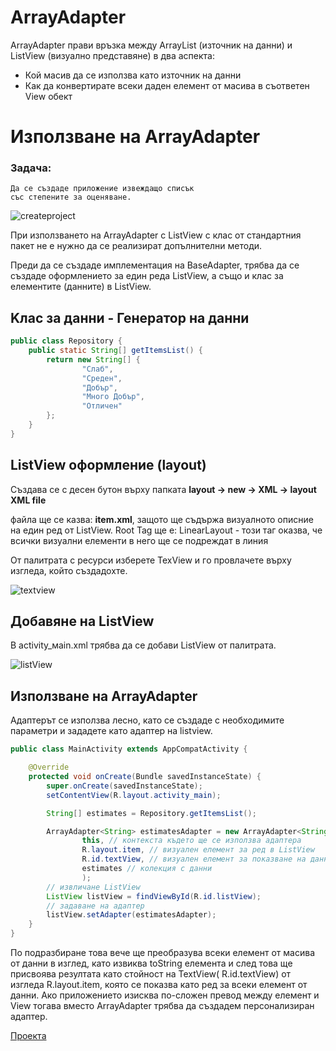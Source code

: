 # ArrayAdapter

ArrayAdapter прави връзка между ArrayList (източник на данни) и ListView (визуално представяне) в два аспекта:

- Кой масив да се използва като източник на данни
- Как да конвертирате всеки даден елемент от масива в съответен View обект

# Използване на ArrayAdapter

### Задача:
```
Да се създаде приложение извеждащо списък 
със степените за оценяване.
```
![createproject](https://user-images.githubusercontent.com/10382663/77059669-fb1fa500-69df-11ea-840f-f415da6feec0.png)

При използването на ArrayAdapter с ListView с клас от стандартния пакет не е нужно да се реализират допълнителни методи.

Преди да се създаде имплементация на BaseAdapter, трябва да се създаде оформлението за един реда ListView, а също и клас за елементите (данните) в ListView.

## Kлас за данни - Генератор на данни

```java
public class Repository {
    public static String[] getItemsList() {
        return new String[] {
                "Слаб",
                "Среден",
                "Добър",
                "Много Добър",
                "Отличен"
        };
    }
}
```

## ListView оформление (layout)

Създава се с десен бутон върху папката **layout -> new -> XML -> layout XML file**

файла ще се казва: **item.xml**, защото ще съдържа визуалното описние на един ред от ListView.
Root Tag ще е: LinearLayout - този таг оказва, че всички визуални елементи в него ще се подреждат в линия

От палитрата с ресурси изберете TexView и гo провлачете върху изгледа, който създадохте.

![textview](https://user-images.githubusercontent.com/10382663/77059672-fbb83b80-69df-11ea-9e03-dbbee730570f.png)

## Добавяне на ListView

В аctivity_мain.xml трябва да се добави ListView от палитрата.

![listView](https://user-images.githubusercontent.com/10382663/77051302-bf7ede00-69d3-11ea-8ded-385f16890b37.png)

## Използване на ArrayAdapter

Адаптерът се използва лесно, като се създаде с необходимите параметри и зададете като адаптер на listview.

```java
public class MainActivity extends AppCompatActivity {

    @Override
    protected void onCreate(Bundle savedInstanceState) {
        super.onCreate(savedInstanceState);
        setContentView(R.layout.activity_main);

        String[] estimates = Repository.getItemsList();

        ArrayAdapter<String> estimatesAdapter = new ArrayAdapter<String>(
                this, // контекста където ще се използва адаптера
                R.layout.item, // визуален елемент за ред в ListView
                R.id.textView, // визуален елемент за показване на данните
                estimates // колекция с данни
                );
        // извличане ListView
        ListView listView = findViewById(R.id.listView);
        // задаване на адаптер
        listView.setAdapter(estimatesAdapter);
    }
}
```
По подразбиране това вече ще преобразува всеки елемент от масива от данни в изглед, като извиква toString елемента и след това ще присвоява резултата като стойност на TextView( R.id.textView) от изгледа R.layout.item, която се показва като ред за всеки елемент от данни. Ако приложението изисква по-сложен превод между елемент и View тогава вместо ArrayAdapter трябва да създадем персонализиран адаптер.

[Проекта](https://github.com/theVelislavKolesnichenko/AndroidBasics/tree/master/ExampleProjects/AdapterExamples/ArrayAdapterExample)



